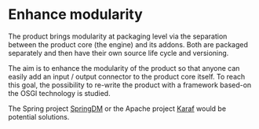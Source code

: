 # Enhance modularity
The product brings modularity at packaging level via the separation between the product core (the engine) and its addons.
Both are packaged separately and then have their own source life cycle and versioning.

The aim is to enhance the modularity of the product so that anyone can easily add an input / output connector to the product core itself.
To reach this goal, the possibility to re-write the product with a framework based-on the OSGI technology is studied. 

The Spring project [SpringDM](#https://docs.spring.io/spring-osgi/docs/current/reference/html/) or the Apache project [Karaf](#https://karaf.apache.org/index.html) would be potential solutions.  